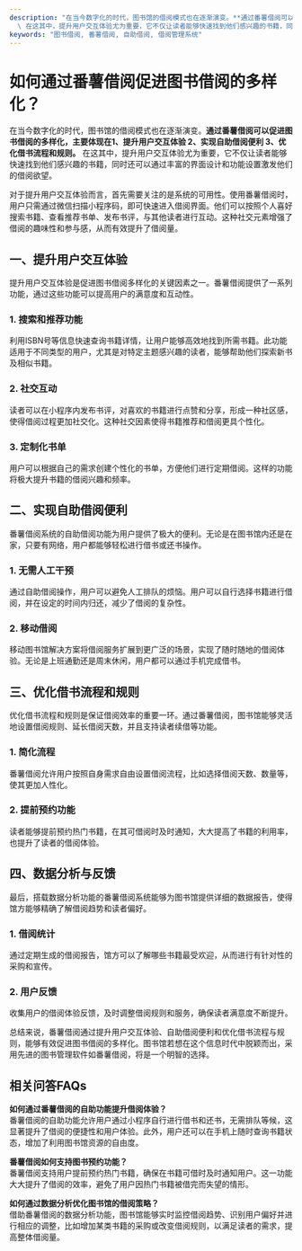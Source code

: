 ```yaml
---
description: "在当今数字化的时代，图书馆的借阅模式也在逐渐演变。**通过番薯借阅可以促进图书借阅的多样化，主要体现在1、提升用户交互体验 2、实现自助借阅便利 3、优化借书流程和规则。**\
  \ 在这其中，提升用户交互体验尤为重要，它不仅让读者能够快速找到他们感兴趣的书籍，同时还可以通过丰富的界面设计和功能设置激发他们的借阅欲望。"
keywords: "图书借阅, 番薯借阅, 自助借阅, 借阅管理系统"
---
```

# 如何通过番薯借阅促进图书借阅的多样化？

在当今数字化的时代，图书馆的借阅模式也在逐渐演变。**通过番薯借阅可以促进图书借阅的多样化，主要体现在1、提升用户交互体验 2、实现自助借阅便利 3、优化借书流程和规则。** 在这其中，提升用户交互体验尤为重要，它不仅让读者能够快速找到他们感兴趣的书籍，同时还可以通过丰富的界面设计和功能设置激发他们的借阅欲望。

对于提升用户交互体验而言，首先需要关注的是系统的可用性。使用番薯借阅时，用户只需通过微信扫描小程序码，即可快速进入借阅界面。他们可以按照个人喜好搜索书籍、查看推荐书单、发布书评，与其他读者进行互动。这种社交元素增强了借阅的趣味性和参与感，从而有效提升了借阅量。

## 一、提升用户交互体验

提升用户交互体验是促进图书借阅多样化的关键因素之一。番薯借阅提供了一系列功能，通过这些功能可以提高用户的满意度和互动性。

### 1. 搜索和推荐功能
利用ISBN号等信息快速查询书籍详情，让用户能够高效地找到所需书籍。此功能适用于不同类型的用户，尤其是对特定主题感兴趣的读者，能够帮助他们探索新书及相似书籍。

### 2. 社交互动
读者可以在小程序内发布书评，对喜欢的书籍进行点赞和分享，形成一种社区感，使得借阅过程更加社交化。这种社交因素使得书籍推荐和借阅更具个性化。

### 3. 定制化书单
用户可以根据自己的需求创建个性化的书单，方便他们进行定期借阅。这样的功能将极大提升书籍的借阅兴趣和频率。

## 二、实现自助借阅便利

番薯借阅系统的自助借阅功能为用户提供了极大的便利。无论是在图书馆内还是在家，只要有网络，用户都能够轻松进行借书或还书操作。

### 1. 无需人工干预
通过自助借阅操作，用户可以避免人工排队的烦恼。用户可以自行选择书籍进行借阅，并在设定的时间内归还，减少了借阅的复杂性。

### 2. 移动借阅
移动图书馆解决方案将借阅服务扩展到更广泛的场景，实现了随时随地的借阅体验。无论是上班通勤还是周末休闲，用户都可以通过手机完成借书。

## 三、优化借书流程和规则

优化借书流程和规则是保证借阅效率的重要一环。通过番薯借阅，图书馆能够灵活地设置借阅规则、延长借阅天数，并且支持读者续借等功能。

### 1. 简化流程
番薯借阅允许用户按照自身需求自由设置借阅流程，比如选择借阅天数、数量等，使其更加人性化。

### 2. 提前预约功能
读者能够提前预约热门书籍，在其可借阅时及时通知，大大提高了书籍的利用率，也提升了读者的借阅体验。

## 四、数据分析与反馈

最后，搭载数据分析功能的番薯借阅系统能够为图书馆提供详细的数据报告，使得馆方能够精确了解借阅趋势和读者偏好。

### 1. 借阅统计
通过定期生成的借阅报告，馆方可以了解哪些书籍最受欢迎，从而进行有针对性的采购和宣传。

### 2. 用户反馈
收集用户的借阅体验反馈，及时调整借阅规则和服务，确保读者满意度不断提升。

总结来说，番薯借阅通过提升用户交互体验、自助借阅便利和优化借书流程与规则，能够有效促进图书借阅的多样化。图书馆若想在这个信息时代中脱颖而出，采用先进的图书管理软件如番薯借阅，将是一个明智的选择。

## 相关问答FAQs

**如何通过番薯借阅的自助功能提升借阅体验？**  
番薯借阅的自助功能允许用户通过小程序自行进行借书和还书，无需排队等候，这显著提升了借阅的便捷性和用户体验。此外，用户还可以在手机上随时查询书籍状态，增加了利用图书馆资源的自由度。

**番薯借阅如何支持图书预约功能？**  
番薯借阅支持用户提前预约热门书籍，确保在书籍可借时及时通知用户。这一功能大大提升了借阅的效率，避免了用户因热门书籍被借完而失望的情形。

**如何通过数据分析优化图书馆的借阅策略？**  
借助番薯借阅的数据分析功能，图书馆能够实时监控借阅趋势、识别用户偏好并进行相应的调整，比如增加某类书籍的采购或改变借阅规则，以满足读者的需求，提高整体借阅量。
